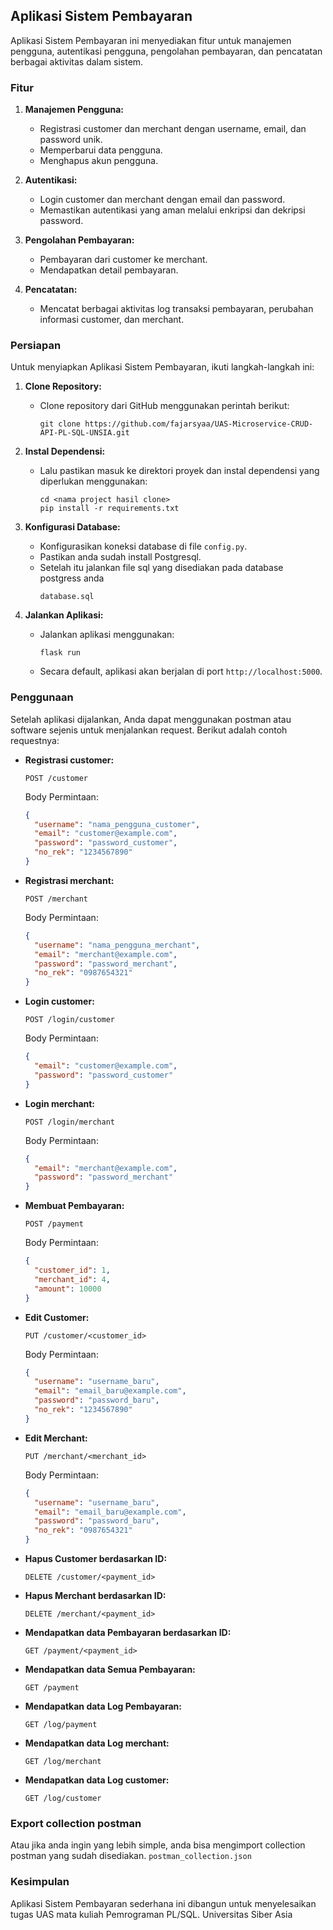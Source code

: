 ##  Aplikasi Sistem Pembayaran

Aplikasi Sistem Pembayaran ini menyediakan fitur untuk manajemen pengguna, autentikasi pengguna, pengolahan pembayaran, dan pencatatan berbagai aktivitas dalam sistem.

### Fitur

1. **Manajemen Pengguna:**
   - Registrasi customer dan merchant dengan username, email, dan password unik.
   - Memperbarui data pengguna.
   - Menghapus akun pengguna.

2. **Autentikasi:**
   - Login customer dan merchant dengan email dan password.
   - Memastikan autentikasi yang aman melalui enkripsi dan dekripsi password.

3. **Pengolahan Pembayaran:**
   - Pembayaran dari customer ke merchant.
   - Mendapatkan detail pembayaran.

4. **Pencatatan:**
   - Mencatat berbagai aktivitas log transaksi pembayaran, perubahan informasi customer, dan merchant.

### Persiapan

Untuk menyiapkan Aplikasi Sistem Pembayaran, ikuti langkah-langkah ini:

1. **Clone Repository:** 
   - Clone repository dari GitHub menggunakan perintah berikut:
     ```
     git clone https://github.com/fajarsyaa/UAS-Microservice-CRUD-API-PL-SQL-UNSIA.git
     ```
   
2. **Instal Dependensi:**
   - Lalu pastikan masuk ke direktori proyek dan instal dependensi yang diperlukan menggunakan:
     ```
     cd <nama project hasil clone>
     pip install -r requirements.txt
     ```
   
3. **Konfigurasi Database:**
   - Konfigurasikan koneksi database di file `config.py`.
   - Pastikan anda sudah install Postgresql.
   - Setelah itu jalankan file sql yang disediakan pada database postgress anda
     ```
     database.sql
     ```

4. **Jalankan Aplikasi:**
   - Jalankan aplikasi menggunakan:
     ```
     flask run
     ```
   - Secara default, aplikasi akan berjalan di port `http://localhost:5000`.
   
### Penggunaan

Setelah aplikasi dijalankan, Anda dapat menggunakan postman atau software sejenis untuk menjalankan request. Berikut adalah contoh requestnya:

- **Registrasi customer:** 
  ```
  POST /customer
  ```
  Body Permintaan:
  ```json
  {
    "username": "nama_pengguna_customer",
    "email": "customer@example.com",
    "password": "password_customer",
    "no_rek": "1234567890"
  }
  ```

- **Registrasi merchant:** 
  ```
  POST /merchant
  ```
  Body Permintaan:
  ```json
  {
    "username": "nama_pengguna_merchant",
    "email": "merchant@example.com",
    "password": "password_merchant",
    "no_rek": "0987654321"
  }
  ```

- **Login customer:**
  ```
  POST /login/customer
  ```
  Body Permintaan:
  ```json
  {
    "email": "customer@example.com",
    "password": "password_customer"
  }
  ```

- **Login merchant:**
  ```
  POST /login/merchant
  ```
  Body Permintaan:
  ```json
  {
    "email": "merchant@example.com",
    "password": "password_merchant"
  }
  ```

- **Membuat Pembayaran:**
  ```
  POST /payment
  ```
  Body Permintaan:
  ```json
  {
    "customer_id": 1,
    "merchant_id": 4,
    "amount": 10000
  }
  ```

- **Edit Customer:**
  ```
  PUT /customer/<customer_id>
  ```
  Body Permintaan:
  ```json
  {
    "username": "username_baru",
    "email": "email_baru@example.com",
    "password": "password_baru",
    "no_rek": "1234567890"
  }

  ```

- **Edit Merchant:**
  ```
  PUT /merchant/<merchant_id>
  ```
  Body Permintaan:
  ```json
  {
    "username": "username_baru",
    "email": "email_baru@example.com",
    "password": "password_baru",
    "no_rek": "0987654321"
  }
  ```

- **Hapus Customer  berdasarkan ID:**
  ```
  DELETE /customer/<payment_id>
  ```

- **Hapus Merchant berdasarkan ID:**
  ```
  DELETE /merchant/<payment_id>
  ```

- **Mendapatkan data Pembayaran berdasarkan ID:**
  ```
  GET /payment/<payment_id>
  ```

- **Mendapatkan data Semua Pembayaran:**
  ```
  GET /payment
  ```

- **Mendapatkan data Log Pembayaran:**
  ```
  GET /log/payment
  ```

- **Mendapatkan data Log merchant:**
  ```
  GET /log/merchant
  ```

- **Mendapatkan data Log customer:**
  ```
  GET /log/customer
  ```

### Export collection postman
Atau jika anda ingin yang lebih simple, anda bisa mengimport collection postman yang sudah disediakan.
     ```
     postman_collection.json
     ```

### Kesimpulan

Aplikasi Sistem Pembayaran sederhana ini dibangun untuk menyelesaikan tugas UAS mata kuliah Pemrograman PL/SQL. Universitas Siber Asia